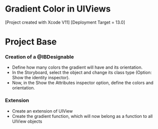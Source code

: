 # Gradient Color in UIViews

[Project created with Xcode V11] [Deployment Target = 13.0]

# Project Base

### Creation of a @IBDesignable
* Define how many colors the gradient will have and its orientation.
* In the Storyboard, select the object and change its class type (Option: Show the identity inspector).
* Now, in the Show the Attributes inspector option, define the colors and orientation.

### Extension
* Create an extension of UIView
* Create the gradient function, which will now belong as a function to all UIView objects